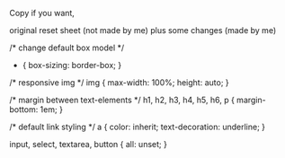 Copy if you want,

original reset sheet (not made by me) plus some changes (made by me)

/* change default box model */
* {
  box-sizing: border-box;
}

/* responsive img */
img {
  max-width: 100%;
  height: auto;
}

/* margin between text-elements */
h1,
h2,
h3,
h4,
h5,
h6,
p {
  margin-bottom: 1em;
}

/* default link styling */
a {
  color: inherit;
  text-decoration: underline;
}

input,
select,
textarea,
button {
  all: unset;
}
